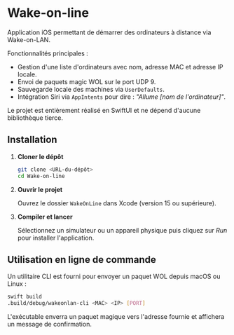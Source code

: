 # Wake-on-line

Application iOS permettant de démarrer des ordinateurs à distance via Wake-on-LAN.

Fonctionnalités principales :

- Gestion d'une liste d'ordinateurs avec nom, adresse MAC et adresse IP locale.
- Envoi de paquets magic WOL sur le port UDP 9.
- Sauvegarde locale des machines via `UserDefaults`.
- Intégration Siri via `AppIntents` pour dire : *"Allume [nom de l'ordinateur]"*.

Le projet est entièrement réalisé en SwiftUI et ne dépend d'aucune bibliothèque tierce.

## Installation

1. **Cloner le dépôt**

   ```bash
   git clone <URL-du-dépôt>
   cd Wake-on-line
   ```

2. **Ouvrir le projet**

   Ouvrez le dossier `WakeOnLine` dans Xcode (version 15 ou supérieure).

3. **Compiler et lancer**

   Sélectionnez un simulateur ou un appareil physique puis cliquez sur *Run* pour installer l'application.

## Utilisation en ligne de commande

Un utilitaire CLI est fourni pour envoyer un paquet WOL depuis macOS ou Linux :

```bash
swift build
.build/debug/wakeonlan-cli <MAC> <IP> [PORT]
```

L'exécutable enverra un paquet magique vers l'adresse fournie et affichera un message de confirmation.
